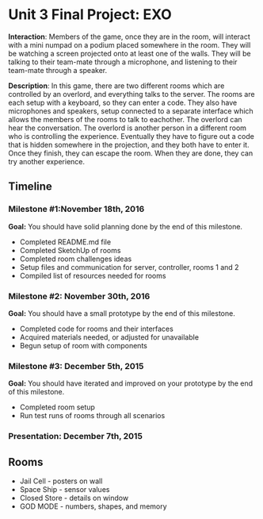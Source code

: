 <h1>Unit 3 Final Project: EXO</h1>

<strong>Interaction</strong>: Members of the game, once they are in the room, will interact with a mini numpad on a podium placed somewhere in the room. They will be watching a screen projected onto at least one of the walls. They will be talking to their team-mate through a microphone, and listening to their team-mate through a speaker.

<strong>Description</strong>: In this game, there are two different rooms which are controlled by an overlord, and everything talks to the server. The rooms are each setup with a keyboard, so they can enter a code. They also have microphones and speakers, setup connected to a separate interface which allows the members of the rooms to talk to eachother. The overlord can hear the conversation. The overlord is another person in a different room who is controlling the experience. Eventually they have to figure out a code that is hidden somewhere in the projection, and they both have to enter it. Once they finish, they can escape the room. When they are done, they can try another experience. 

<h2>Timeline</h2>

<div>
  <h3>Milestone #1:November 18th, 2016 </h3>
  <strong>Goal:</strong> You should have solid planning done by the end of this milestone.
  <ul>
    <li>Completed README.md file</li>
    <li>Completed SketchUp of rooms</li>
    <li>Completed room challenges ideas</li>
    <li>Setup files and communication for server, controller, rooms 1 and 2</li>
    <li>Compiled list of resources needed for rooms</li>
  </ul>
</div>

<p>
  <h3>Milestone #2: November 30th, 2016 </h3>
  <strong>Goal:</strong> You should have a small prototype by the end of this milestone.
  <ul>
    <li>Completed code for rooms and their interfaces</li>
    <li>Acquired materials needed, or adjusted for unavailable</li>
    <li>Begun setup of room with components</li>
  </ul>
</p>

<div>
  <h3>Milestone #3: December 5th, 2015</h3>
  <strong>Goal:</strong> You should have iterated and improved on your prototype by the end of this milestone.
  <ul>
    <li>Completed room setup</li>
    <li>Run test runs of rooms through all scenarios</li>
  </ul>
</div>

<div>
  <h3><strong>Presentation:</strong> December 7th, 2015</h3>
</div>

<h2>Rooms</h2>

<div>
  <ul>
    <li>Jail Cell - posters on wall</li>
    <li>Space Ship - sensor values</li>
    <li>Closed Store - details on window</li>
    <li>GOD MODE - numbers, shapes, and memory</li>
  </ul>
</div>
